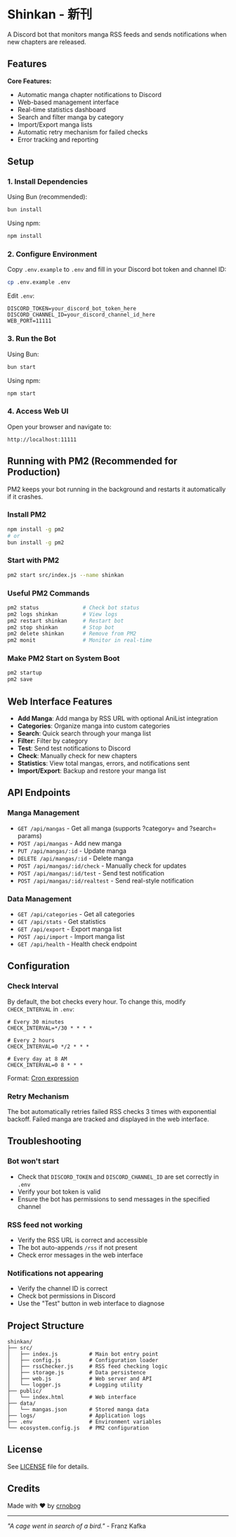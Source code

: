 # Shinkan - 新刊

A Discord bot that monitors manga RSS feeds and sends notifications when new chapters are released.

## Features

**Core Features:**
- Automatic manga chapter notifications to Discord
- Web-based management interface
- Real-time statistics dashboard
- Search and filter manga by category
- Import/Export manga lists
- Automatic retry mechanism for failed checks
- Error tracking and reporting

## Setup

### 1. Install Dependencies

Using Bun (recommended):
```bash
bun install
```

Using npm:
```bash
npm install
```

### 2. Configure Environment

Copy `.env.example` to `.env` and fill in your Discord bot token and channel ID:
```bash
cp .env.example .env
```

Edit `.env`:
```env
DISCORD_TOKEN=your_discord_bot_token_here
DISCORD_CHANNEL_ID=your_discord_channel_id_here
WEB_PORT=11111
```

### 3. Run the Bot

Using Bun:
```bash
bun start
```

Using npm:
```bash
npm start
```

### 4. Access Web UI

Open your browser and navigate to:
```
http://localhost:11111
```

## Running with PM2 (Recommended for Production)

PM2 keeps your bot running in the background and restarts it automatically if it crashes.

### Install PM2
```bash
npm install -g pm2
# or
bun install -g pm2
```

### Start with PM2
```bash
pm2 start src/index.js --name shinkan
```

### Useful PM2 Commands
```bash
pm2 status              # Check bot status
pm2 logs shinkan        # View logs
pm2 restart shinkan     # Restart bot
pm2 stop shinkan        # Stop bot
pm2 delete shinkan      # Remove from PM2
pm2 monit               # Monitor in real-time
```

### Make PM2 Start on System Boot
```bash
pm2 startup
pm2 save
```

## Web Interface Features

- **Add Manga**: Add manga by RSS URL with optional AniList integration
- **Categories**: Organize manga into custom categories
- **Search**: Quick search through your manga list
- **Filter**: Filter by category
- **Test**: Send test notifications to Discord
- **Check**: Manually check for new chapters
- **Statistics**: View total mangas, errors, and notifications sent
- **Import/Export**: Backup and restore your manga list

## API Endpoints

### Manga Management
- `GET /api/mangas` - Get all manga (supports ?category= and ?search= params)
- `POST /api/mangas` - Add new manga
- `PUT /api/mangas/:id` - Update manga
- `DELETE /api/mangas/:id` - Delete manga
- `POST /api/mangas/:id/check` - Manually check for updates
- `POST /api/mangas/:id/test` - Send test notification
- `POST /api/mangas/:id/realtest` - Send real-style notification

### Data Management
- `GET /api/categories` - Get all categories
- `GET /api/stats` - Get statistics
- `GET /api/export` - Export manga list
- `POST /api/import` - Import manga list
- `GET /api/health` - Health check endpoint

## Configuration

### Check Interval

By default, the bot checks every hour. To change this, modify `CHECK_INTERVAL` in `.env`:

```env
# Every 30 minutes
CHECK_INTERVAL=*/30 * * * *

# Every 2 hours
CHECK_INTERVAL=0 */2 * * *

# Every day at 8 AM
CHECK_INTERVAL=0 8 * * *
```

Format: [Cron expression](https://crontab.guru/)

### Retry Mechanism

The bot automatically retries failed RSS checks 3 times with exponential backoff. Failed manga are tracked and displayed in the web interface.

## Troubleshooting

### Bot won't start
- Check that `DISCORD_TOKEN` and `DISCORD_CHANNEL_ID` are set correctly in `.env`
- Verify your bot token is valid
- Ensure the bot has permissions to send messages in the specified channel

### RSS feed not working
- Verify the RSS URL is correct and accessible
- The bot auto-appends `/rss` if not present
- Check error messages in the web interface

### Notifications not appearing
- Verify the channel ID is correct
- Check bot permissions in Discord
- Use the "Test" button in web interface to diagnose

## Project Structure

```
shinkan/
├── src/
│   ├── index.js          # Main bot entry point
│   ├── config.js         # Configuration loader
│   ├── rssChecker.js     # RSS feed checking logic
│   ├── storage.js        # Data persistence
│   ├── web.js            # Web server and API
│   └── logger.js         # Logging utility
├── public/
│   └── index.html        # Web interface
├── data/
│   └── mangas.json       # Stored manga data
├── logs/                 # Application logs
├── .env                  # Environment variables
└── ecosystem.config.js   # PM2 configuration
```

## License

See [LICENSE](LICENSE) file for details.

## Credits

Made with ♥ by [crnobog](https://github.com/crnobog69)

---

_"A cage went in search of a bird."_ - Franz Kafka
